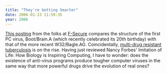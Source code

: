 ```yaml
---
title: "They're Getting Smarter"
date: 2006-01-23 11:59:35
year: 2006
---
```

<p><a href="http://www.f-secure.com/weblog/archives/archive-012006.html#00000784">This posting</a> from the folks at <a href="http://www.f-secure.com">F-Secure</a> compares the structure of the first PC virus, Boot/Brain.A (which recently celebrated its 20th birthday) with that of the more recent W32/Bagle.AG.  Coincidentally, <a href="http://www.phac-aspc.gc.ca/publicat/tbcan02/sr-tb2002_e.html">multi-drug resistant tuberculosis</a> is on the rise.  Having just reviewed Nancy Forbes' Imitation of Life: How Biology is Inspiring Computing, I have to wonder: does the existence of anti-virus programs produce tougher computer viruses in the same way that more powerful drugs drive the evolution of real ones?</p>
